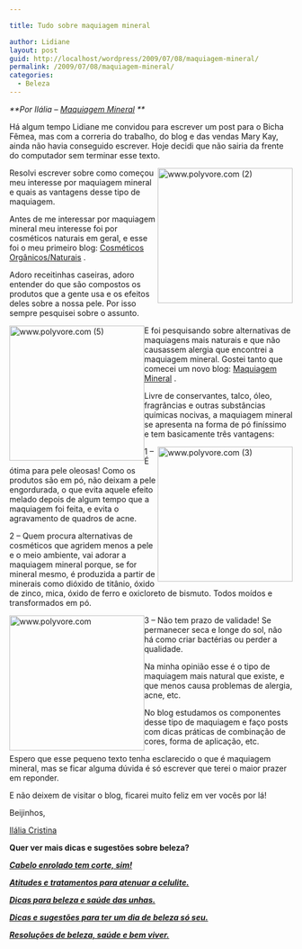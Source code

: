 ```yaml
---

title: Tudo sobre maquiagem mineral

author: Lidiane
layout: post
guid: http://localhost/wordpress/2009/07/08/maquiagem-mineral/
permalink: /2009/07/08/maquiagem-mineral/
categories:
  - Beleza
---
```

_**Por Ilália – [Maquiagem Mineral](http://maquiagemmineral.blogspot.com/) **_

Há algum tempo Lidiane me convidou para escrever um post para o Bicha Fêmea, mas com a correria do trabalho, do blog e das vendas Mary Kay, ainda não havia conseguido escrever. Hoje decidi que não sairia da frente do computador sem terminar esse texto.

[<img style="display: inline; margin-left: 0; margin-right: 0; border-width: 0;" title="www.polyvore.com (2)" src="http://www.trololodemulher.com.br/blog/wp-content/uploads/2009/07/www-polyvore-com2_thumb.jpg" alt="www.polyvore.com (2)" width="240" height="240" align="right" border="0" />](http://www.trololodemulher.com.br/blog/wp-content/uploads/2009/07/www-polyvore-com2.jpg)Resolvi escrever sobre como começou meu interesse por maquiagem mineral e quais as vantagens desse tipo de maquiagem.

Antes de me interessar por maquiagem mineral meu interesse foi por cosméticos naturais em geral, e esse foi o meu primeiro blog: [Cosméticos Orgânicos/Naturais](http://cosmeticosorganicosnaturais.blogspot.com/) .

Adoro receitinhas caseiras, adoro entender do que são compostos os produtos que a gente usa e os efeitos deles sobre a nossa pele. Por isso sempre pesquisei sobre o assunto.

[<img style="display: inline; margin-left: 0; margin-right: 0; border-width: 0;" title="www.polyvore.com (5)" src="http://www.trololodemulher.com.br/blog/wp-content/uploads/2009/07/www-polyvore-com5_thumb.jpg" alt="www.polyvore.com (5)" width="240" height="240" align="left" border="0" />](http://www.trololodemulher.com.br/blog/wp-content/uploads/2009/07/www-polyvore-com5.jpg) E foi pesquisando sobre alternativas de maquiagens mais naturais e que não causassem alergia que encontrei a maquiagem mineral. Gostei tanto que comecei um novo blog: [Maquiagem Mineral](http://maquiagemmineral.blogspot.com/) .

Livre de conservantes, talco, óleo, fragrâncias e outras substâncias químicas nocivas, a maquiagem mineral se apresenta na forma de pó finíssimo e tem basicamente três vantagens:

[<img style="display: inline; margin-left: 0; margin-right: 0; border-width: 0;" title="www.polyvore.com (3)" src="http://www.trololodemulher.com.br/blog/wp-content/uploads/2009/07/www-polyvore-com3_thumb.jpg" alt="www.polyvore.com (3)" width="240" height="240" align="right" border="0" />](http://www.trololodemulher.com.br/blog/wp-content/uploads/2009/07/www-polyvore-com3.jpg) 1 &#8211; É ótima para pele oleosas! Como os produtos são em pó, não deixam a pele engordurada, o que evita aquele efeito melado depois de algum tempo que a maquiagem foi feita, e evita o agravamento de quadros de acne.

2 – Quem procura alternativas de cosméticos que agridem menos a pele e o meio ambiente, vai adorar a maquiagem mineral porque, se for mineral mesmo, é produzida a partir de minerais como dióxido de titânio, óxido de zinco, mica, óxido de ferro e oxicloreto de bismuto. Todos moídos e transformados em pó.

[<img style="display: inline; margin-left: 0; margin-right: 0; border-width: 0;" title="www.polyvore.com" src="http://www.trololodemulher.com.br/blog/wp-content/uploads/2009/07/www-polyvore-com_thumb.jpg" alt="www.polyvore.com" width="240" height="240" align="left" border="0" />](http://www.trololodemulher.com.br/blog/wp-content/uploads/2009/07/www-polyvore-com.jpg) 3 – Não tem prazo de validade! Se permanecer seca e longe do sol, não há como criar bactérias ou perder a qualidade.

Na minha opinião esse é o tipo de maquiagem mais natural que existe, e que menos causa problemas de alergia, acne, etc.

No blog estudamos os componentes desse tipo de maquiagem e faço posts com dicas práticas de combinação de cores, forma de aplicação, etc.

Espero que esse pequeno texto tenha esclarecido o que é maquiagem mineral, mas se ficar alguma dúvida é só escrever que terei o maior prazer em reponder.

E não deixem de visitar o blog, ficarei muito feliz em ver vocês por lá!

Beijinhos,

[Ilália Cristina](http://maquiagemmineral.blogspot.com/) 

**Quer ver mais dicas e sugestões sobre beleza?**

<a href="http://www.trololodemulher.com.br/2010/02/23/cabelo-cacheado/" target="_self">**_Cabelo enrolado tem corte, sim!_**</a>

**_<a href="http://www.trololodemulher.com.br/2009/12/14/atitudes-e-tratamentos-para-atenuar-a-celulite/" target="_self">Atitudes e tratamentos para atenuar a celulite.</a>_**

**_<a href="http://www.trololodemulher.com.br/2009/04/14/unhas-dicas-cuidados/" target="_self">Dicas para beleza e saúde das unhas.</a>_**

**_<a href="http://www.trololodemulher.com.br/2009/04/09/convidada-raissa-beleza/" target="_self">Dicas e sugestões para ter um dia de beleza só seu.</a>_**

**_<a href="http://www.trololodemulher.com.br/2009/01/03/dica-beleza-saude/" target="_self">Resoluções de beleza, saúde e bem viver.</a>_**